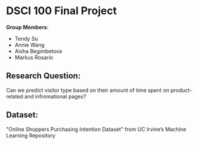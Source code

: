 # DSCI 100 Final Project

**Group Members**: 
- Tendy Su
- Annie Wang
- Aisha Begimbetova
- Markus Rosario


## Research Question: 
Can we predict visitor type based on their amount of time spent on product-related and infromational pages? 

## Dataset: 
"Online Shoppers Purchasing Intention Dataset" from UC Irvine’s Machine Learning Repository
